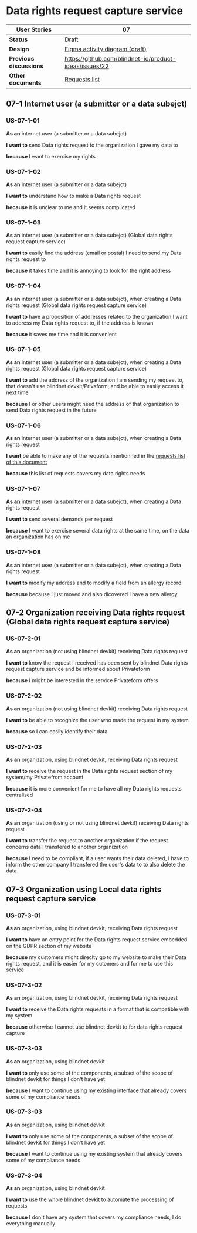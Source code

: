 # Data rights request capture service

<!-- prettier-ignore -->
| User Stories | 07 |
| ---------- | ---- |
| **Status** | Draft |
| **Design** | [Figma activity diagram (draft)](https://www.figma.com/file/miUd9PEmLrjut53rwrQViX/Data-rights-request-capture-service?node-id=0%3A1)
| **Previous discussions** | https://github.com/blindnet-io/product-ideas/issues/22
| **Other documents** | [Requests list](https://github.com/blindnet-io/product-management/blob/devkit-schemas/refs/schemas/RFC-rights-request-interoperability-format.md)

## 07-1 Internet user (a submitter or a data subejct)

### US-07-1-01

**As an** internet user (a submitter or a data subejct)

**I want to** send Data rights request to the organization I gave my data to

**because** I want to exercise my rights 

### US-07-1-02

**As an** internet user (a submitter or a data subejct)

**I want to** understand how to make a Data rights request

**because** it is unclear to me and it seems complicated

### US-07-1-03

**As an** internet user (a submitter or a data subejct) (Global data rights request capture service)

**I want to** easily find the address (email or postal) I need to send my Data rights request to 

**because** it takes time and it is annoying to look for the right address 

### US-07-1-04

**As an** internet user (a submitter or a data subejct), when creating a Data rights request (Global data rights request capture service)

**I want to** have a proposition of addresses related to the organization I want to address my Data rights request to, if the address is known

**because** it saves me time and it is convenient

### US-07-1-05

**As an** internet user (a submitter or a data subejct), when creating a Data rights request (Global data rights request capture service)

**I want to** add the address of the organization I am sending my request to, that doesn't use blindnet devkit/Privaform, and be able to easily access it next time

**because** I or other users might need the address of that organization to send Data rights request in the future

### US-07-1-06

**As an** internet user (a submitter or a data subejct), when creating a Data rights request

**I want** be able to make any of the requests mentionned in the [requests list of this document](https://github.com/blindnet-io/product-management/blob/devkit-schemas/refs/schemas/RFC-rights-request-interoperability-format.md)

**because** this list of requests covers my data rights needs

### US-07-1-07

**As an** internet user (a submitter or a data subejct), when creating a Data rights request

**I want to** send several demands per request

**because** I want to exercise several data rights at the same time, on the data an organization has on me

### US-07-1-08

**As an** internet user (a submitter or a data subejct), when creating a Data rights request

**I want to** modify my address and to modify a field from an allergy record 

**because** because I just moved and also dicovered I have a new allergy

## 07-2 Organization receiving Data rights request (Global data rights request capture service)

### US-07-2-01

**As an** organization (not using blindnet devkit) receiving Data rights request 

**I want to** know the request I received has been sent by blindnet Data rights request capture service and be informed about Privateform

**because** I might be interested in the service Privateform offers

### US-07-2-02

**As an** organization (not using blindnet devkit) receiving Data rights request 

**I want to** be able to recognize the user who made the request in my system

**because** so I can easily identify their data

### US-07-2-03

**As an** organization, using blindnet devkit, receiving Data rights request 

**I want to** receive the request in the Data rights request section of my system/my Privatefrom account

**because** it is more convenient for me to have all my Data rights requests centralised

### US-07-2-04

**As an** organization (using or not using blindnet devkit) receiving Data rights request

**I want to** transfer the request to another organization if the request concerns data I transfered to another organization

**because** I need to be compliant, if a user wants their data deleted, I have to inform the other company I transfered the user's data to to also delete the data

## 07-3 Organization using Local data rights request capture service

### US-07-3-01

**As an** organization, using blindnet devkit, receiving Data rights request

**I want to** have an entry point for the Data rights request service embedded on the GDPR section of my website

**because** my customers might direclty go to my website to make their Data rights request, and it is easier for my cutomers and for me to use this service

### US-07-3-02

**As an** organization, using blindnet devkit, receiving Data rights request

**I want to** receive the Data rights requests in a format that is compatible with my system

**because** otherwise I cannot use blindnet devkit to for data rights request capture 


### US-07-3-03
**As an** organization, using blindnet devkit

**I want to** only use some of the components, a subset of the scope of blindnet devkit for things I don't have yet

**because** I want to continue using my existing interface that already covers some of my compliance needs

### US-07-3-03
**As an** organization, using blindnet devkit

**I want to** only use some of the components, a subset of the scope of blindnet devkit for things I don't have yet

**because** I want to continue using my existing system that already covers some of my compliance needs

### US-07-3-04
**As an** organization, using blindnet devkit

**I want to** use the whole blindnet devkit to automate the processing of requests

**because** I don't have any system that covers my compliance needs, I do everything manually
